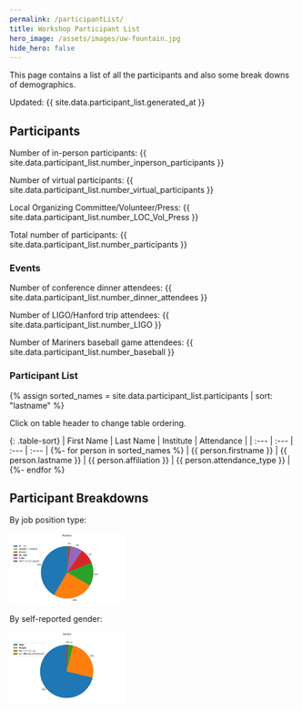 ```yaml
---
permalink: /participantList/
title: Workshop Participant List
hero_image: /assets/images/uw-fountain.jpg
hide_hero: false
---
```

<script src="/assets/js/table-sort.js"></script>

This page contains a list of all the participants and also some break downs of demographics.

Updated: {{ site.data.participant_list.generated_at }}

## Participants

Number of in-person participants: {{ site.data.participant_list.number_inperson_participants }}

Number of virtual participants: {{ site.data.participant_list.number_virtual_participants }}

Local Organizing Committee/Volunteer/Press: {{ site.data.participant_list.number_LOC_Vol_Press }}

Total number of participants: {{ site.data.participant_list.number_participants }}

### Events

Number of conference dinner attendees: {{ site.data.participant_list.number_dinner_attendees }}

Number of LIGO/Hanford trip attendees: {{ site.data.participant_list.number_LIGO }}

Number of Mariners baseball game attendees: {{ site.data.participant_list.number_baseball }}


### Participant List

{% assign sorted_names = site.data.participant_list.participants | sort: "lastname" %}

Click on table header to change table ordering.

{: .table-sort}
| First Name | Last Name | Institute | Attendance |
| :--- | :--- | :--- | :--- |
{%- for person in sorted_names %}
| {{ person.firstname }} | {{ person.lastname }} | {{ person.affiliation }} |  {{ person.attendance_type }} |
{%- endfor %}

## Participant Breakdowns

By job position type:

<img src="/assets/images/attendance_analysis/piechart_position.png" width="40%" />

By self-reported gender:

<img src="/assets/images/attendance_analysis/piechart_gender.png" width="40%" />
